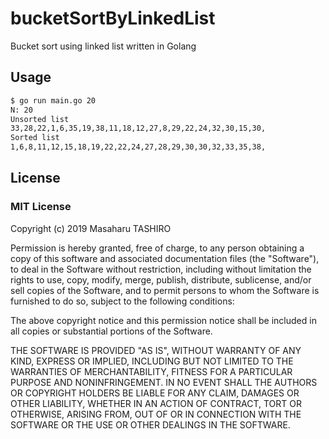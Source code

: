# bucketSortByLinkedList

Bucket sort using linked list written in Golang

## Usage

```bash
$ go run main.go 20
N: 20
Unsorted list
33,28,22,1,6,35,19,38,11,18,12,27,8,29,22,24,32,30,15,30,
Sorted list
1,6,8,11,12,15,18,19,22,22,24,27,28,29,30,30,32,33,35,38,
```

## License

### MIT License

Copyright (c) 2019 Masaharu TASHIRO

Permission is hereby granted, free of charge, to any person obtaining a copy
of this software and associated documentation files (the "Software"), to deal
in the Software without restriction, including without limitation the rights
to use, copy, modify, merge, publish, distribute, sublicense, and/or sell
copies of the Software, and to permit persons to whom the Software is
furnished to do so, subject to the following conditions:

The above copyright notice and this permission notice shall be included in all
copies or substantial portions of the Software.

THE SOFTWARE IS PROVIDED "AS IS", WITHOUT WARRANTY OF ANY KIND, EXPRESS OR
IMPLIED, INCLUDING BUT NOT LIMITED TO THE WARRANTIES OF MERCHANTABILITY,
FITNESS FOR A PARTICULAR PURPOSE AND NONINFRINGEMENT. IN NO EVENT SHALL THE
AUTHORS OR COPYRIGHT HOLDERS BE LIABLE FOR ANY CLAIM, DAMAGES OR OTHER
LIABILITY, WHETHER IN AN ACTION OF CONTRACT, TORT OR OTHERWISE, ARISING FROM,
OUT OF OR IN CONNECTION WITH THE SOFTWARE OR THE USE OR OTHER DEALINGS IN THE
SOFTWARE.
